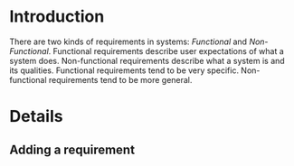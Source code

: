 # Introduction #

There are two kinds of requirements in systems: _Functional_ and _Non-Functional_.  Functional requirements describe user expectations of what a system does.  Non-functional requirements describe what a system is and its qualities.  Functional requirements tend to be very specific.  Non-functional requirements tend to be more general.


# Details #

## Adding a requirement ##